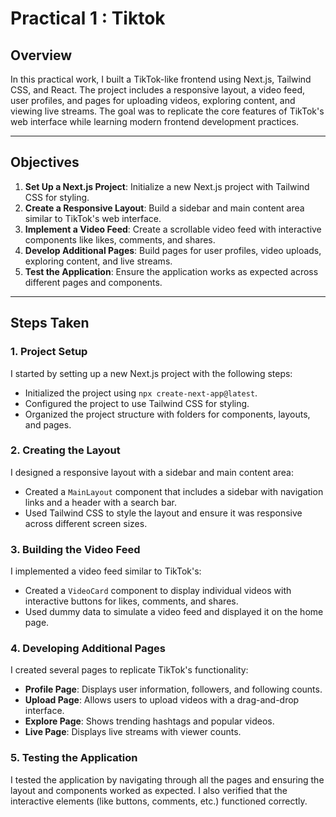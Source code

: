 # Practical 1 : Tiktok

## Overview
In this practical work, I built a TikTok-like frontend using Next.js, Tailwind CSS, and React. The project includes a responsive layout, a video feed, user profiles, and pages for uploading videos, exploring content, and viewing live streams. The goal was to replicate the core features of TikTok's web interface while learning modern frontend development practices.

---

## Objectives
1. **Set Up a Next.js Project**: Initialize a new Next.js project with Tailwind CSS for styling.
2. **Create a Responsive Layout**: Build a sidebar and main content area similar to TikTok's web interface.
3. **Implement a Video Feed**: Create a scrollable video feed with interactive components like likes, comments, and shares.
4. **Develop Additional Pages**: Build pages for user profiles, video uploads, exploring content, and live streams.
5. **Test the Application**: Ensure the application works as expected across different pages and components.

---

## Steps Taken

### 1. Project Setup
I started by setting up a new Next.js project with the following steps:
- Initialized the project using `npx create-next-app@latest`.
- Configured the project to use Tailwind CSS for styling.
- Organized the project structure with folders for components, layouts, and pages.

### 2. Creating the Layout
I designed a responsive layout with a sidebar and main content area:
- Created a `MainLayout` component that includes a sidebar with navigation links and a header with a search bar.
- Used Tailwind CSS to style the layout and ensure it was responsive across different screen sizes.

### 3. Building the Video Feed
I implemented a video feed similar to TikTok's:
- Created a `VideoCard` component to display individual videos with interactive buttons for likes, comments, and shares.
- Used dummy data to simulate a video feed and displayed it on the home page.

### 4. Developing Additional Pages
I created several pages to replicate TikTok's functionality:
- **Profile Page**: Displays user information, followers, and following counts.
- **Upload Page**: Allows users to upload videos with a drag-and-drop interface.
- **Explore Page**: Shows trending hashtags and popular videos.
- **Live Page**: Displays live streams with viewer counts.

### 5. Testing the Application
I tested the application by navigating through all the pages and ensuring the layout and components worked as expected. I also verified that the interactive elements (like buttons, comments, etc.) functioned correctly.



